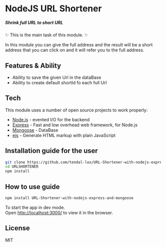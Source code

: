 # NodeJS URL Shortener

##### Shrink full URL to short URL

✨ This is the main task of this module. ✨

In this module you can give the full address and the result will be a short address that you can click on and it will refer you to the full address.

## Features & Ability

- Ability to save the given Url in the dataBase
- Ability to create default shortId fo each full Url

## Tech

This module uses a number of open source projects to work properly:

- [Node.js] - evented I/O for the backend
- [Express] - Fast and low overhead web framework, for Node.js
- [Mongoose] - DataBase
- [ejs] - Generate HTML markup with plain JavaScript

## Installation guide for the user

```sh
git clone https://github.com/tendal-lox/URL-Shortener-with-nodejs-express-and-mongoose.git
cd URLSHORTENER
npm install
```

## How to use guide

```sh
npm install URL-Shortener-with-nodejs-express-and-mongoose
```

 To start the app in dev mode.\
Open [http://localhost:3000/](http://localhost:3000/) to view it in the browser.

## License

MIT

[node.js]: <http://nodejs.org>
[Express]: <https://expressjs.com/>
[Mongoose]: <https://mongoosejs.com/>
[ejs]: <https://ejs.co/>